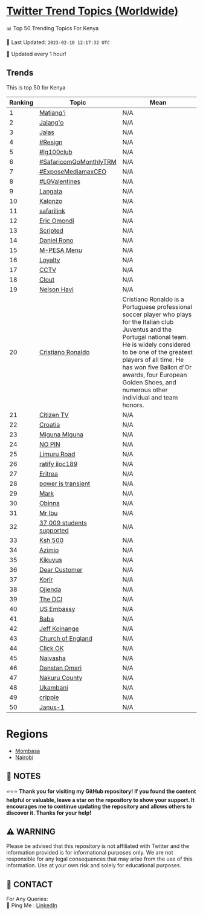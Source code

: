 [Twitter Trend Topics (Worldwide)](https://github.com/ErcinDedeoglu/Twitter-Trend-Topics)
==========


📊 Top 50 Trending Topics For Kenya

📆 Last Updated: `2023-02-10 12:17:32 UTC`

🔧 Updated every 1 hour!


## Trends

This is top 50 for Kenya

| Ranking | Topic | Mean |
| ------- | ------------ | ------------ |
| 1 | [Matiang'i](http://twitter.com/search?q=Matiang%27i) | N/A |
| 2 | [Jalang'o](http://twitter.com/search?q=Jalang%27o) | N/A |
| 3 | [Jalas](http://twitter.com/search?q=Jalas) | N/A |
| 4 | [#Resign](http://twitter.com/search?q=%23Resign) | N/A |
| 5 | [#lg100club](http://twitter.com/search?q=%23lg100club) | N/A |
| 6 | [#SafaricomGoMonthlyTRM](http://twitter.com/search?q=%23SafaricomGoMonthlyTRM) | N/A |
| 7 | [#ExposeMediamaxCEO](http://twitter.com/search?q=%23ExposeMediamaxCEO) | N/A |
| 8 | [#LGValentines](http://twitter.com/search?q=%23LGValentines) | N/A |
| 9 | [Langata](http://twitter.com/search?q=Langata) | N/A |
| 10 | [Kalonzo](http://twitter.com/search?q=Kalonzo) | N/A |
| 11 | [safarilink](http://twitter.com/search?q=safarilink) | N/A |
| 12 | [Eric Omondi](http://twitter.com/search?q=Eric+Omondi) | N/A |
| 13 | [Scripted](http://twitter.com/search?q=Scripted) | N/A |
| 14 | [Daniel Rono](http://twitter.com/search?q=Daniel+Rono) | N/A |
| 15 | [M-PESA Menu](http://twitter.com/search?q=M-PESA+Menu) | N/A |
| 16 | [Loyalty](http://twitter.com/search?q=Loyalty) | N/A |
| 17 | [CCTV](http://twitter.com/search?q=CCTV) | N/A |
| 18 | [Clout](http://twitter.com/search?q=Clout) | N/A |
| 19 | [Nelson Havi](http://twitter.com/search?q=Nelson+Havi) | N/A |
| 20 | [Cristiano Ronaldo](http://twitter.com/search?q=Cristiano+Ronaldo) | Cristiano Ronaldo is a Portuguese professional soccer player who plays for the Italian club Juventus and the Portugal national team. He is widely considered to be one of the greatest players of all time. He has won five Ballon d'Or awards, four European Golden Shoes, and numerous other individual and team honors. |
| 21 | [Citizen TV](http://twitter.com/search?q=Citizen+TV) | N/A |
| 22 | [Croatia](http://twitter.com/search?q=Croatia) | N/A |
| 23 | [Miguna Miguna](http://twitter.com/search?q=Miguna+Miguna) | N/A |
| 24 | [NO PIN](http://twitter.com/search?q=NO+PIN) | N/A |
| 25 | [Limuru Road](http://twitter.com/search?q=Limuru+Road) | N/A |
| 26 | [ratify  iloc189](http://twitter.com/search?q=ratify++iloc189) | N/A |
| 27 | [Eritrea](http://twitter.com/search?q=Eritrea) | N/A |
| 28 | [power is transient](http://twitter.com/search?q=power+is+transient) | N/A |
| 29 | [Mark](http://twitter.com/search?q=Mark) | N/A |
| 30 | [Obinna](http://twitter.com/search?q=Obinna) | N/A |
| 31 | [Mr Ibu](http://twitter.com/search?q=Mr+Ibu) | N/A |
| 32 | [37,009 students supported](http://twitter.com/search?q=37%2c009+students+supported) | N/A |
| 33 | [Ksh 500](http://twitter.com/search?q=Ksh+500) | N/A |
| 34 | [Azimio](http://twitter.com/search?q=Azimio) | N/A |
| 35 | [Kikuyus](http://twitter.com/search?q=Kikuyus) | N/A |
| 36 | [Dear Customer](http://twitter.com/search?q=Dear+Customer) | N/A |
| 37 | [Korir](http://twitter.com/search?q=Korir) | N/A |
| 38 | [Ojienda](http://twitter.com/search?q=Ojienda) | N/A |
| 39 | [The DCI](http://twitter.com/search?q=The+DCI) | N/A |
| 40 | [US Embassy](http://twitter.com/search?q=US+Embassy) | N/A |
| 41 | [Baba](http://twitter.com/search?q=Baba) | N/A |
| 42 | [Jeff Koinange](http://twitter.com/search?q=Jeff+Koinange) | N/A |
| 43 | [Church of England](http://twitter.com/search?q=Church+of+England) | N/A |
| 44 | [Click OK](http://twitter.com/search?q=Click+OK) | N/A |
| 45 | [Naivasha](http://twitter.com/search?q=Naivasha) | N/A |
| 46 | [Danstan Omari](http://twitter.com/search?q=Danstan+Omari) | N/A |
| 47 | [Nakuru County](http://twitter.com/search?q=Nakuru+County) | N/A |
| 48 | [Ukambani](http://twitter.com/search?q=Ukambani) | N/A |
| 49 | [cripple](http://twitter.com/search?q=cripple) | N/A |
| 50 | [Janus-1](http://twitter.com/search?q=Janus-1) | N/A |



# Regions

* [Mombasa](</Kenya/Mombasa.md>)
* [Nairobi](</Kenya/Nairobi.md>)



## 📝 NOTES

⭐⭐⭐ **Thank you for visiting my GitHub repository! If you found the content helpful or valuable, leave a star on the repository to show your support. It encourages me to continue updating the repository and allows others to discover it. Thanks for your help!**


## ⚠️ WARNING

Please be advised that this repository is not affiliated with Twitter and the information provided is for informational purposes only. We are not responsible for any legal consequences that may arise from the use of this information. Use at your own risk and solely for educational purposes.


## 📨 CONTACT

 For Any Queries:  
            🏓 Ping Me : [LinkedIn](https://www.linkedin.com/in/ercindedeoglu/)
